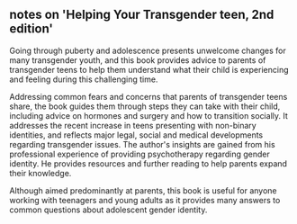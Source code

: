 ## notes on 'Helping Your Transgender teen, 2nd edition'

Going through puberty and adolescence presents unwelcome changes for many transgender youth, and this book provides advice to parents of transgender teens to help them understand what their child is experiencing and feeling during this challenging time.

Addressing common fears and concerns that parents of transgender teens share, the book guides them through steps they can take with their child, including advice on hormones and surgery and how to transition socially. It addresses the recent increase in teens presenting with non-binary identities, and reflects major legal, social and medical developments regarding transgender issues. The author's insights are gained from his professional experience of providing psychotherapy regarding gender identity. He provides resources and further reading to help parents expand their knowledge.

Although aimed predominantly at parents, this book is useful for anyone working with teenagers and young adults as it provides many answers to common questions about adolescent gender identity.
